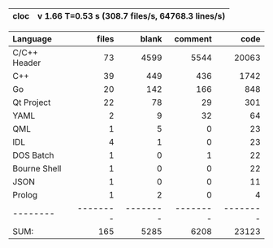 cloc| v 1.66  T=0.53 s (308.7 files/s, 64768.3 lines/s)
--- | ---

Language|files|blank|comment|code
:-------|-------:|-------:|-------:|-------:
C/C++ Header|73|4599|5544|20063
C++|39|449|436|1742
Go|20|142|166|848
Qt Project|22|78|29|301
YAML|2|9|32|64
QML|1|5|0|23
IDL|4|1|0|23
DOS Batch|1|0|1|22
Bourne Shell|1|0|0|22
JSON|1|0|0|11
Prolog|1|2|0|4
--------|--------|--------|--------|--------
SUM:|165|5285|6208|23123
